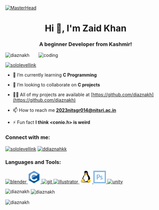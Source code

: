 [![MasterHead](https://media.tenor.com/F8MAs3hQgrMAAAAC/yuta-okkotsu-yuta.gif)](https://github.com/diaznakh)
<h1 align="center">Hi 👋, I'm Zaid Khan</h1>
<h3 align="center">A beginner Developer from Kashmir!</h3>
<img align="right" alt="coding" width="400" src="https://media.tenor.com/qVgrRXyFfeYAAAAd/toji-fushiguro-toji-zenin.gif">



<p align="left"> <img src="https://komarev.com/ghpvc/?username=diaznakh&label=Profile%20views&color=0e75b6&style=flat" alt="diaznakh" /> </p>

<p align="left"> <a href="https://twitter.com/sololevellink" target="blank"><img src="https://img.shields.io/twitter/follow/sololevellink?logo=twitter&style=for-the-badge" alt="sololevellink" /></a> </p>

- 🌱 I’m currently learning **C Programming**

- 👯 I’m looking to collaborate on **C projects**

- 👨‍💻 All of my projects are available at [https://github.com/diaznakh](https://github.com/diaznakh)

- 📫 How to reach me **2023nitsgr014@nitsri.ac.in**

- ⚡ Fun fact **I think <conio.h> is weird**

<h3 align="left">Connect with me:</h3>
<p align="left">
<a href="https://twitter.com/sololevellink" target="blank"><img align="center" src="https://raw.githubusercontent.com/rahuldkjain/github-profile-readme-generator/master/src/images/icons/Social/twitter.svg" alt="sololevellink" height="30" width="40" /></a>
<a href="https://instagram.com/ddiaznahkk" target="blank"><img align="center" src="https://raw.githubusercontent.com/rahuldkjain/github-profile-readme-generator/master/src/images/icons/Social/instagram.svg" alt="ddiaznahkk" height="30" width="40" /></a>
</p>

<h3 align="left">Languages and Tools:</h3>
<p align="left"> <a href="https://www.blender.org/" target="_blank" rel="noreferrer"> <img src="https://download.blender.org/branding/community/blender_community_badge_white.svg" alt="blender" width="40" height="40"/> </a> <a href="https://www.cprogramming.com/" target="_blank" rel="noreferrer"> <img src="https://raw.githubusercontent.com/devicons/devicon/master/icons/c/c-original.svg" alt="c" width="40" height="40"/> </a> <a href="https://git-scm.com/" target="_blank" rel="noreferrer"> <img src="https://www.vectorlogo.zone/logos/git-scm/git-scm-icon.svg" alt="git" width="40" height="40"/> </a> <a href="https://www.adobe.com/in/products/illustrator.html" target="_blank" rel="noreferrer"> <img src="https://www.vectorlogo.zone/logos/adobe_illustrator/adobe_illustrator-icon.svg" alt="illustrator" width="40" height="40"/> </a> <a href="https://www.linux.org/" target="_blank" rel="noreferrer"> <img src="https://raw.githubusercontent.com/devicons/devicon/master/icons/linux/linux-original.svg" alt="linux" width="40" height="40"/> </a> <a href="https://www.photoshop.com/en" target="_blank" rel="noreferrer"> <img src="https://raw.githubusercontent.com/devicons/devicon/master/icons/photoshop/photoshop-line.svg" alt="photoshop" width="40" height="40"/> </a> <a href="https://unity.com/" target="_blank" rel="noreferrer"> <img src="https://www.vectorlogo.zone/logos/unity3d/unity3d-icon.svg" alt="unity" width="40" height="40"/> </a> </p>

<p><img align="left" src="https://github-readme-stats.vercel.app/api/top-langs?username=diaznakh&show_icons=true&locale=en&layout=compact" alt="diaznakh" /></p>

<p>&nbsp;<img align="center" src="https://github-readme-stats.vercel.app/api?username=diaznakh&show_icons=true&locale=en" alt="diaznakh" /></p>

<p><img align="center" src="https://github-readme-streak-stats.herokuapp.com/?user=diaznakh&" alt="diaznakh" /></p>
